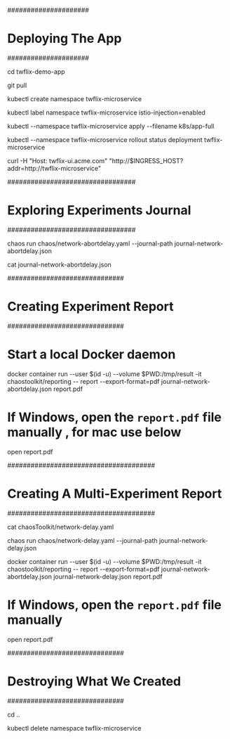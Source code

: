 #####################
# Deploying The App #
#####################

cd twflix-demo-app

git pull

kubectl create namespace twflix-microservice

kubectl label namespace twflix-microservice istio-injection=enabled

kubectl --namespace twflix-microservice apply --filename k8s/app-full

kubectl --namespace twflix-microservice rollout status deployment twflix-microservice

curl -H "Host: twflix-ui.acme.com" "http://$INGRESS_HOST?addr=http://twflix-microservice"

#################################
# Exploring Experiments Journal #
#################################

chaos run chaos/network-abortdelay.yaml --journal-path journal-network-abortdelay.json

cat journal-network-abortdelay.json

##############################
# Creating Experiment Report #
##############################

# Start a local Docker daemon

docker container run --user $(id -u) --volume $PWD:/tmp/result -it chaostoolkit/reporting -- report --export-format=pdf journal-network-abortdelay.json report.pdf

# If Windows, open the `report.pdf` file manually , for mac use below
open report.pdf

######################################
# Creating A Multi-Experiment Report #
######################################

cat chaosToolkit/network-delay.yaml

chaos run chaos/network-delay.yaml --journal-path journal-network-delay.json

docker container run --user $(id -u) --volume $PWD:/tmp/result -it chaostoolkit/reporting -- report --export-format=pdf journal-network-abortdelay.json journal-network-delay.json report.pdf

# If Windows, open the `report.pdf` file manually
open report.pdf

##############################
# Destroying What We Created #
##############################

cd ..

kubectl delete namespace twflix-microservice